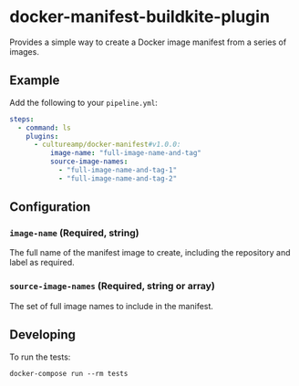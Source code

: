 # docker-manifest-buildkite-plugin

Provides a simple way to create a Docker image manifest from a series of images.

## Example

Add the following to your `pipeline.yml`:

```yml
steps:
  - command: ls
    plugins:
      - cultureamp/docker-manifest#v1.0.0:
          image-name: "full-image-name-and-tag"
          source-image-names:
            - "full-image-name-and-tag-1"
            - "full-image-name-and-tag-2"
```

## Configuration

### `image-name` (Required, string)

The full name of the manifest image to create, including the repository and label as required.

### `source-image-names` (Required, string or array)

The set of full image names to include in the manifest.

## Developing

To run the tests:

```shell
docker-compose run --rm tests
```
